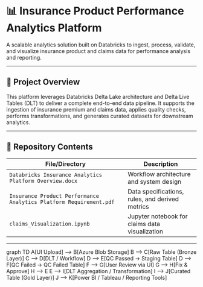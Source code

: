 # 📊 Insurance Product Performance Analytics Platform

A scalable analytics solution built on Databricks to ingest, process, validate, and visualize insurance product and claims data for performance analysis and reporting.

---

## 🚀 Project Overview

This platform leverages Databricks Delta Lake architecture and Delta Live Tables (DLT) to deliver a complete end-to-end data pipeline. It supports the ingestion of insurance premium and claims data, applies quality checks, performs transformations, and generates curated datasets for downstream analytics.

---

## 📂 Repository Contents

| File/Directory                                | Description                                                   |
|----------------------------------------------|---------------------------------------------------------------|
| `Databricks Insurance Analytics Platform Overview.docx` | Workflow architecture and system design                      |
| `Insurance Product Performance Analytics Platform Requirement.pdf` | Data specifications, rules, and derived metrics             |
| `claims_Visualization.ipynb`                 | Jupyter notebook for claims data visualization               |

---


graph TD
  A[UI Upload] --> B[Azure Blob Storage]
  B --> C[Raw Table (Bronze Layer)]
  C --> D[DLT / Workflow]
  D --> E[QC Passed → Staging Table]
  D --> F[QC Failed → QC Failed Table]
  F --> G[User Review via UI]
  G --> H[Fix & Approve]
  H --> E
  E --> I[DLT Aggregation / Transformation]
  I --> J[Curated Table (Gold Layer)]
  J --> K[Power BI / Tableau / Reporting Tools]
